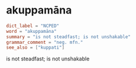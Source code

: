 # akuppamāna

``` toml
dict_label = "NCPED"
word = "akuppamāna"
summary = "is not steadfast; is not unshakable"
grammar_comment = "neg. mfn."
see_also = ["kuppati"]
```

is not steadfast; is not unshakable

